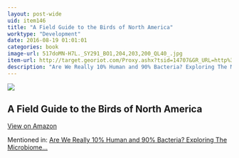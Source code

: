 ```yaml
---
layout: post-wide
uid: item146
title: "A Field Guide to the Birds of North America"
worktype: "Development"
date: 2016-08-19 01:01:01
categories: book
image-url: 517doMN-H7L._SY291_BO1,204,203,200_QL40_.jpg
item-url: http://target.georiot.com/Proxy.ashx?tsid=14707&GR_URL=http%3A%2F%2Fwww.amazon.com%2FNational-Geographic-Field-America-Edition%2Fdp%2F1426208286%2F
description: "Are We Really 10% Human and 90% Bacteria? Exploring The Microbiome…"
---
```

<a href="http://target.georiot.com/Proxy.ashx?tsid=14707&GR_URL=http%3A%2F%2Fwww.amazon.com%2FNational-Geographic-Field-America-Edition%2Fdp%2F1426208286%2F" target="blank"><img src="../../../../img/thumbs/517doMN-H7L._SY291_BO1,204,203,200_QL40_.jpg" class="prod-img"></a>
<h2>A Field Guide to the Birds of North America</h2>
<p><a class="btn btn-primary" href="http://target.georiot.com/Proxy.ashx?tsid=14707&GR_URL=http%3A%2F%2Fwww.amazon.com%2FNational-Geographic-Field-America-Edition%2Fdp%2F1426208286%2F" target="blank">View on Amazon</a><p>
<p>Mentioned in: <a href="http://fourhourworkweek.com/2015/01/10/microbiome/" target="blank">Are We Really 10% Human and 90% Bacteria? Exploring The Microbiome…</a></p>
